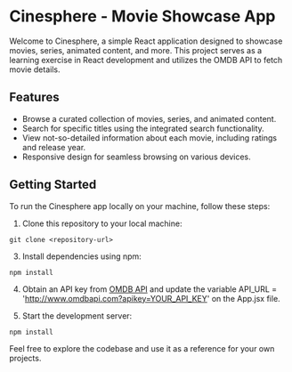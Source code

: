 # Cinesphere - Movie Showcase App

Welcome to Cinesphere, a simple React application designed to showcase movies, series, animated content, and more. This project serves as a learning exercise in React development and utilizes the OMDB API to fetch movie details.

## Features

- Browse a curated collection of movies, series, and animated content.
- Search for specific titles using the integrated search functionality.
- View not-so-detailed information about each movie, including ratings and release year.
- Responsive design for seamless browsing on various devices.

## Getting Started

To run the Cinesphere app locally on your machine, follow these steps:

1. Clone this repository to your local machine:
```
git clone <repository-url>
```

3. Install dependencies using npm:
```
npm install
```

4. Obtain an API key from [OMDB API](http://www.omdbapi.com/apikey.aspx)
and update the variable API_URL = 'http://www.omdbapi.com?apikey=YOUR_API_KEY' on the App.jsx file.

5. Start the development server:
```
npm install
```

Feel free to explore the codebase and use it as a reference for your own projects.
